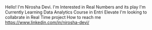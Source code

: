 Hello! I'm Nirosha Devi.
I'm Interested in Real Numbers and its play
I'm Currently Learning Data Analytics Course in Entri Elevate
I'm looking to collabrate in Real Time project
How to reach me https://www.linkedin.com/in/nirosha-devi/

